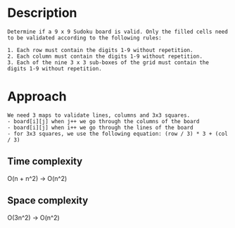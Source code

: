 # Description
```
Determine if a 9 x 9 Sudoku board is valid. Only the filled cells need to be validated according to the following rules:

1. Each row must contain the digits 1-9 without repetition.
2. Each column must contain the digits 1-9 without repetition.
3. Each of the nine 3 x 3 sub-boxes of the grid must contain the digits 1-9 without repetition.
```

# Approach
```
We need 3 maps to validate lines, columns and 3x3 squares.
- board[i][j] when j++ we go through the columns of the board
- board[i][j] when i++ we go through the lines of the board
- for 3x3 squares, we use the following equation: (row / 3) * 3 + (col / 3)
```

## Time complexity
O(n + n^2) -> O(n^2)

## Space complexity
O(3n^2) -> O(n^2)
